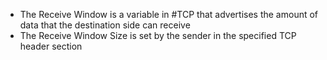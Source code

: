 - The Receive Window is a variable in #TCP that advertises the amount of data that the destination side can receive
- The Receive Window Size is set by the sender in the specified TCP header section